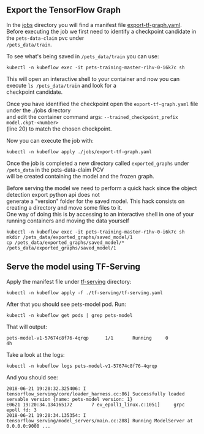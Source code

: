 
## Export the TensorFlow Graph  
  
In the [jobs](./jobs) directory you will find a manifest file [export-tf-graph.yaml](export-tf-graph.yaml).  
Before executing the job we first need to identify a checkpoint candidate in the `pets-data-claim` pvc under  
`/pets_data/train`.  
  
To see what's being saved in `/pets_data/train` you can use:  
```  
kubectl -n kubeflow exec -it pets-training-master-r1hv-0-i6k7c sh  
```  
This will open an interactive shell to your container and now you can execute `ls /pets_data/train` and look for a  
checkpoint candidate.  
  
Once you have identified the checkpoint open the `export-tf-graph.yaml` file under the ./jobs directory  
and edit the container command args: `--trained_checkpoint_prefix model.ckpt-<number>`  
(line 20) to match the chosen checkpoint.  
  
Now you can execute the job with:  
```  
kubectl -n kubeflow apply ./jobs/export-tf-graph.yaml  
```  
  
Once the job is completed a new directory called `exported_graphs` under `/pets_data` in the pets-data-claim PCV  
will be created containing the model and the frozen graph.  
  
Before serving the model we need to perform a quick hack since the object detection export python api does not  
generate a "version" folder for the saved model. This hack consists on creating a directory and move some files to it.  
One way of doing this is by accessing to an interactive shell in one of your running containers and moving the data yourself  
  
```  
kubectl -n kubeflow exec -it pets-training-master-r1hv-0-i6k7c sh  
mkdir /pets_data/exported_graphs/saved_model/1  
cp /pets_data/exported_graphs/saved_model/* /pets_data/exported_graphs/saved_model/1  
```  
  
## Serve the model using TF-Serving  
  
Apply the manifest file under [tf-serving](./tf-serving) directory:  
```  
kubectl -n kubeflow apply -f ./tf-serving/tf-serving.yaml  
```  
  
After that you should see pets-model pod. Run:  
```  
kubectl -n kubeflow get pods | grep pets-model  
```  
That will output:  
```  
pets-model-v1-57674c8f76-4qrqp      1/1       Running     0          4h  
```  
Take a look at the logs:  
```  
kubectl -n kubeflow logs pets-model-v1-57674c8f76-4qrqp  
```  
And you should see:  
```  
2018-06-21 19:20:32.325406: I tensorflow_serving/core/loader_harness.cc:86] Successfully loaded servable version {name: pets-model version: 1}  
E0621 19:20:34.134165172       7 ev_epoll1_linux.c:1051]     grpc epoll fd: 3  
2018-06-21 19:20:34.135354: I tensorflow_serving/model_servers/main.cc:288] Running ModelServer at 0.0.0.0:9000 ...  
```
